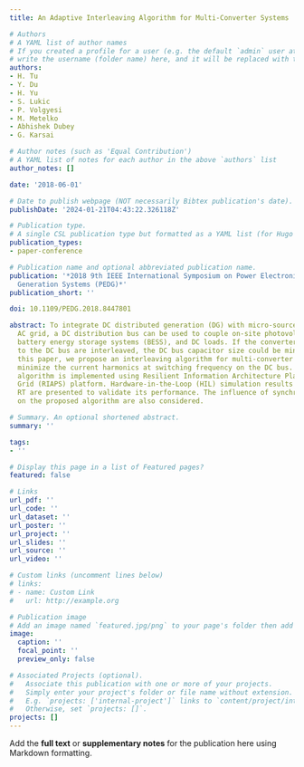 ```yaml
---
title: An Adaptive Interleaving Algorithm for Multi-Converter Systems

# Authors
# A YAML list of author names
# If you created a profile for a user (e.g. the default `admin` user at `content/authors/admin/`), 
# write the username (folder name) here, and it will be replaced with their full name and linked to their profile.
authors:
- H. Tu
- Y. Du
- H. Yu
- S. Lukic
- P. Volgyesi
- M. Metelko
- Abhishek Dubey
- G. Karsai

# Author notes (such as 'Equal Contribution')
# A YAML list of notes for each author in the above `authors` list
author_notes: []

date: '2018-06-01'

# Date to publish webpage (NOT necessarily Bibtex publication's date).
publishDate: '2024-01-21T04:43:22.326118Z'

# Publication type.
# A single CSL publication type but formatted as a YAML list (for Hugo requirements).
publication_types:
- paper-conference

# Publication name and optional abbreviated publication name.
publication: '*2018 9th IEEE International Symposium on Power Electronics for Distributed
  Generation Systems (PEDG)*'
publication_short: ''

doi: 10.1109/PEDG.2018.8447801

abstract: To integrate DC distributed generation (DG) with micro-source into the existing
  AC grid, a DC distribution bus can be used to couple on-site photovoltaics (PV),
  battery energy storage systems (BESS), and DC loads. If the converters connected
  to the DC bus are interleaved, the DC bus capacitor size could be minimized. In
  this paper, we propose an interleaving algorithm for multi-converter systems to
  minimize the current harmonics at switching frequency on the DC bus. The proposed
  algorithm is implemented using Resilient Information Architecture Platform for Smart
  Grid (RIAPS) platform. Hardware-in-the-Loop (HIL) simulation results based on Opal-
  RT are presented to validate its performance. The influence of synchronization frequency
  on the proposed algorithm are also considered.

# Summary. An optional shortened abstract.
summary: ''

tags:
- ''

# Display this page in a list of Featured pages?
featured: false

# Links
url_pdf: ''
url_code: ''
url_dataset: ''
url_poster: ''
url_project: ''
url_slides: ''
url_source: ''
url_video: ''

# Custom links (uncomment lines below)
# links:
# - name: Custom Link
#   url: http://example.org

# Publication image
# Add an image named `featured.jpg/png` to your page's folder then add a caption below.
image:
  caption: ''
  focal_point: ''
  preview_only: false

# Associated Projects (optional).
#   Associate this publication with one or more of your projects.
#   Simply enter your project's folder or file name without extension.
#   E.g. `projects: ['internal-project']` links to `content/project/internal-project/index.md`.
#   Otherwise, set `projects: []`.
projects: []
---
```


Add the **full text** or **supplementary notes** for the publication here using Markdown formatting.
